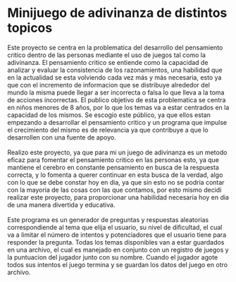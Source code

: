 # Minijuego de adivinanza de distintos topicos
Este proyecto se centra en la problematica del desarrollo del pensamiento critico dentro de las personas mediante el uso de juegos tal como la adivinanza. El pensamiento critico se entiende como la capacidad de analizar y evaluar la consistencia de los razonamientos, una habilidad que en la actualidad se esta volviendo cada vez más y más necesaria, esto ya que con el incremento de informacion que se distribuye alrededor del mundo la misma puede llegar a ser incorrecta o falsa lo que lleva a la toma de acciones incorrectas. El publico objetivo de esta problematica se centra en niños menores de 8 años, por lo que los temas va a estar centrados en la capacidad de los mismos. Se escogio este público, ya que ellos estan empezando a desarrollar el pensamiento critico y un programa que impulse el crecimiento del mismo es de relevancia ya que contribuye a que lo desarrollen con una fuente de apoyo. <br>
<br>Realizo este proyecto, ya que para mi un juego de adivinanza es un metodo eficaz para fomentar el pensamiento critico en las personas esto, ya que mantiene el cerebro en constante pensamiento en busca de la respuesta correcta, y lo fomenta a querer continuar en esta busca de la verdad, algo con lo que se debe constar hoy en dia, ya que sin esto no se podria contar con la mayoria de las cosas con las que contamos, por esto mismo decidi realizar este proyecto, para proporcionar una habilidad necesaria hoy en dia de una manera divertida y educativa. <br>
<br>Este programa es un generador de preguntas y respuestas aleatorias correspondiende al tema que elija el usuario, su nivel de dificultad, el cual va a limitar el número de intentos y potenciadores que el usuario tiene para responder la pregunta. Todas los temas disponibles van a estar guardados en una archivo, el cual es manejado en conjunto con un registro de juegos y la puntuacion del jugador junto con su nombre. Cuando el jugador agote todos sus intentos el juego termina y se guardan los datos del juego en otro archivo.
